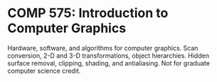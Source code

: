 # COMP 575: Introduction to Computer Graphics

Hardware, software, and algorithms for computer graphics. Scan conversion, 2-D and 3-D transformations, object hierarchies. Hidden surface removal, clipping, shading, and antialiasing. Not for graduate computer science credit.